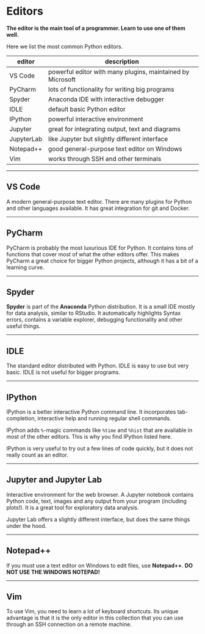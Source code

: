 
# Editors

**The editor is the main tool of a programmer. Learn to use one of them well.**

Here we list the most common Python editors.

| editor | description   |
|--------|---------------|
| VS Code | powerful editor with many plugins, maintained by Microsoft |
| PyCharm | lots of functionality for writing big programs |
| Spyder | Anaconda IDE with interactive debugger |
| IDLE | default basic Python editor |
| IPython | powerful interactive environment |
| Jupyter | great for integrating output, text and diagrams |
| JupyterLab | like Jupyter but slightly different interface |
| Notepad++ | good general-purpose text editor on Windows |
| Vim | works through SSH and other terminals |

----

## VS Code

A modern general-purpose text editor. There are many plugins for Python and other languages available. It has great integration for git and Docker.

----

## PyCharm

PyCharm is probably the most luxurious IDE for Python. It contains tons of functions that cover most of what the other editors offer. This makes PyCharm a great choice for bigger Python projects, although it has a bit of a learning curve.

----

## Spyder

**Spyder** is part of the **Anaconda** Python distribution. It is a small IDE mostly for data analysis, similar to RStudio. It automatically highlights Syntax errors, contains a variable explorer, debugging functionality and other useful things.

----

## IDLE

The standard editor distributed with Python. IDLE is easy to use but very basic.
IDLE is not useful for bigger programs.

----

## IPython

IPython is a better interactive Python command line. It incorporates tab-completion, interactive help and running regular shell commands.

IPython adds `%`-magic commands like `%time` and `%hist` that are available in most of the other editors. This is why you find IPython listed here.

IPython is very useful to try out a few lines of code quickly, but it does not really count as an editor.

----

## Jupyter and Jupyter Lab

Interactive environment for the web browser. A Jupyter notebook contains Python code, text, images and any output from your program (including plots!). It is a great tool for exploratory data analysis.

Jupyter Lab offers a slightly different interface, but does the same things under the hood.

----

## Notepad++

If you must use a text editor on Windows to edit files, use **Notepad++**. **DO NOT USE THE WINDOWS NOTEPAD!**

----

## Vim

To use Vim, you need to learn a lot of keyboard shortcuts. Its unique advantage is that it is the only editor in this collection that you can use through an SSH connection on a remote machine.
